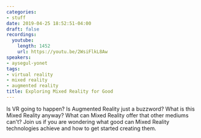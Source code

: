 ```yaml
---
categories:
- stuff
date: 2019-04-25 18:52:51-04:00
draft: false
recordings:
  youtube:
    length: 1452
    url: https://youtu.be/2WsiFlkL8Aw
speakers:
- aysegul-yonet
tags:
- virtual reality
- mixed reality
- augmented reality
title: Exploring Mixed Reality for Good
---
```



Is VR going to happen? Is Augmented Reality just a buzzword? What is this Mixed Reality anyway? What can Mixed Reality offer that other mediums can't? Join us if you are wondering what good can Mixed Reality technologies achieve and how to get started creating them.
